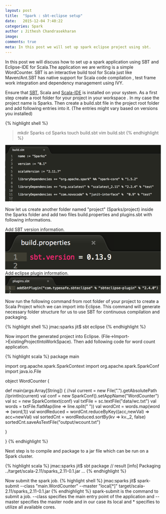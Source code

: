 ```yaml
---
layout: post
title:  "Spark : sbt-eclipse setup"
date:   2015-12-04 7:40:22
categories: Spark
author : Jithesh Chandrasekharan
image: 
comments: true
meta: In this post we will set up spark eclipse project using sbt.
---
```


In this post we will discuss how to set up a spark application using SBT and Eclipse-IDE for Scala.The application we are writing is a simple WordCounter. SBT is an interactive build tool for Scala just like Maven/Ant.SBT has native support for Scala code compilation , test frame work integration and dependency management using IVY.

Ensure that <a target="_blank" href = "http://www.scala-sbt.org/">SBT</a>, Scala and <a target="_blank" href = "http://scala-ide.org/">Scala-IDE</a> is installed on your system. As a first step create a root folder for your project in your workspace . In my case the project name is Sparks. Then create a build.sbt file in the project root folder and add following entries into it. (The entries might vary based on versions you installed)

{% highlight shell %}
> mkdir Sparks
> cd Sparks
> touch build.sbt
> vim build.sbt 
{% endhighlight %}

![Spark SBT](/img/sbt.png)

Now let us create another folder named "project" (Sparks/project) inside the Sparks folder and add two files build.properties and plugins.sbt with following informations. 

Add SBT version information.
![Spark SBT](/img/sbt-build.png)
Add eclipse plugin information.
![Spark SBT](/img/sbt-plugin.png)

Now run the following command from root folder of your project to create a Scala Project which we can import into Eclipse. This command will generate necessary folder structure for us to use SBT for continuous compilation and packaging.

{% highlight shell %}
jmac:sparks jit$ sbt eclipse
{% endhighlight %}

Now import the generated project into Eclipse. (File->Import->ExistingProjectIntoWorkSpace). Then add following code for word count application.

{% highlight scala %}
package main

import org.apache.spark.SparkContext
import org.apache.spark.SparkConf
import java.io.File

object WordCounter {
  
  def main(args:Array[String])
  {
    //val current = new File(".").getAbsolutePath
    //println(current)
    val conf = new SparkConf().setAppName("WordCounter")
    val sc = new SparkContext(conf)
    val txtFile = sc.textFile("data/wc.txt")
    val words = txtFile.flatMap(line => line.split(" "))
    val wordCnt = words.map(word => (word,1))
    val wordReduced = wordCnt.reduceByKey((acc,newVal) => acc+newVal)
    val sortedCnt = wordReduced.sortBy(kv => kv._2, false)
    sortedCnt.saveAsTextFile("output/wcount.txt")
    
  }
  
}
{% endhighlight %}

Next step is to compile and package to a jar file which can be run on a Spark cluster.

{% highlight scala %}
jmac:sparks jit$ sbt package
// result [info] Packaging ../target/scala-2.11/sparks_2.11-0.1.jar ...
{% endhighlight %}

Now submit the spark job.
{% highlight shell %}
jmac:sparks jit$ spark-submit --class "main.WordCounter" --master 
"local[*]" target/scala-2.11/sparks_2.11-0.1.jar
{% endhighlight %}
spark-submit is the command to submit a job. --class specifies the main entry point of the application and --master specifies the master node and in our case its local and * specifies to utilize all available cores.
